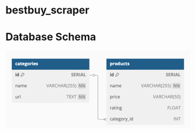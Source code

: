 # bestbuy_scraper


# Database Schema
![Database Schema](./backend/assets/bestbuy_scraper_schema.png)